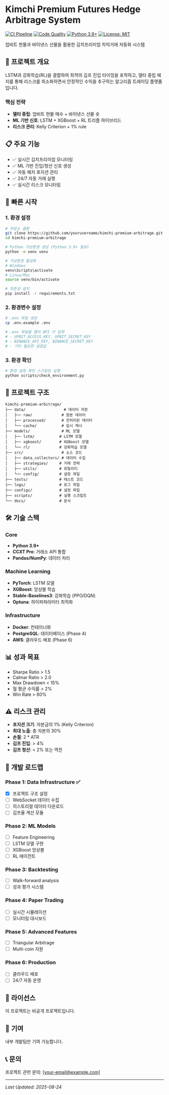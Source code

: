 # Kimchi Premium Futures Hedge Arbitrage System

[![CI Pipeline](https://github.com/yourusername/kimchi-premium-arbitrage/actions/workflows/ci.yml/badge.svg)](https://github.com/yourusername/kimchi-premium-arbitrage/actions/workflows/ci.yml)
[![Code Quality](https://img.shields.io/badge/code%20style-black-000000.svg)](https://github.com/psf/black)
[![Python 3.9+](https://img.shields.io/badge/python-3.9+-blue.svg)](https://www.python.org/downloads/)
[![License: MIT](https://img.shields.io/badge/License-MIT-yellow.svg)](https://opensource.org/licenses/MIT)

업비트 현물과 바이낸스 선물을 활용한 김치프리미엄 차익거래 자동화 시스템

## 🎯 프로젝트 개요

LSTM과 강화학습(RL)을 결합하여 최적의 김프 진입 타이밍을 포착하고, 델타 중립 헤지를 통해 리스크를 최소화하면서 안정적인 수익을 추구하는 알고리즘 트레이딩 플랫폼입니다.

### 핵심 전략
- **델타 중립**: 업비트 현물 매수 + 바이낸스 선물 숏
- **ML 기반 신호**: LSTM + XGBoost + RL 트리플 하이브리드
- **리스크 관리**: Kelly Criterion + 1% rule

## 📋 주요 기능

- ✅ 실시간 김치프리미엄 모니터링
- ✅ ML 기반 진입/청산 신호 생성
- ✅ 자동 헤지 포지션 관리
- ✅ 24/7 자동 거래 실행
- ✅ 실시간 리스크 모니터링

## 🚀 빠른 시작

### 1. 환경 설정

```bash
# 저장소 클론
git clone https://github.com/yourusername/kimchi-premium-arbitrage.git
cd kimchi-premium-arbitrage

# Python 가상환경 생성 (Python 3.9+ 필요)
python -m venv venv

# 가상환경 활성화
# Windows
venv\Scripts\activate
# Linux/Mac
source venv/bin/activate

# 의존성 설치
pip install -r requirements.txt
```

### 2. 환경변수 설정

```bash
# .env 파일 생성
cp .env.example .env

# .env 파일을 열어 API 키 입력
# - UPBIT_ACCESS_KEY, UPBIT_SECRET_KEY
# - BINANCE_API_KEY, BINANCE_SECRET_KEY
# - 기타 필요한 설정값
```

### 3. 환경 확인

```bash
# 환경 설정 확인 스크립트 실행
python scripts/check_environment.py
```

## 📁 프로젝트 구조

```
kimchi-premium-arbitrage/
├── data/                 # 데이터 저장
│   ├── raw/             # 원본 데이터
│   ├── processed/       # 전처리된 데이터
│   └── cache/           # 임시 캐시
├── models/              # ML 모델
│   ├── lstm/           # LSTM 모델
│   ├── xgboost/        # XGBoost 모델
│   └── rl/             # 강화학습 모델
├── src/                 # 소스 코드
│   ├── data_collectors/ # 데이터 수집
│   ├── strategies/     # 거래 전략
│   ├── utils/          # 유틸리티
│   └── config/         # 설정 파일
├── tests/              # 테스트 코드
├── logs/               # 로그 파일
├── configs/            # 설정 파일
├── scripts/            # 실행 스크립트
└── docs/               # 문서
```

## 🛠 기술 스택

### Core
- **Python 3.9+**
- **CCXT Pro**: 거래소 API 통합
- **Pandas/NumPy**: 데이터 처리

### Machine Learning
- **PyTorch**: LSTM 모델
- **XGBoost**: 앙상블 학습
- **Stable-Baselines3**: 강화학습 (PPO/DQN)
- **Optuna**: 하이퍼파라미터 최적화

### Infrastructure
- **Docker**: 컨테이너화
- **PostgreSQL**: 데이터베이스 (Phase 4)
- **AWS**: 클라우드 배포 (Phase 6)

## 📊 성과 목표

- Sharpe Ratio > 1.5
- Calmar Ratio > 2.0
- Max Drawdown < 15%
- 월 평균 수익률 > 2%
- Win Rate > 60%

## ⚠️ 리스크 관리

- **포지션 크기**: 자본금의 1% (Kelly Criterion)
- **최대 노출**: 총 자본의 30%
- **손절**: 2 * ATR
- **김프 진입**: > 4%
- **김프 청산**: < 2% 또는 역전

## 🔄 개발 로드맵

### Phase 1: Data Infrastructure ✅
- [x] 프로젝트 구조 설정
- [ ] WebSocket 데이터 수집
- [ ] 히스토리컬 데이터 다운로드
- [ ] 김프율 계산 모듈

### Phase 2: ML Models
- [ ] Feature Engineering
- [ ] LSTM 모델 구현
- [ ] XGBoost 앙상블
- [ ] RL 에이전트

### Phase 3: Backtesting
- [ ] Walk-forward analysis
- [ ] 성과 평가 시스템

### Phase 4: Paper Trading
- [ ] 실시간 시뮬레이션
- [ ] 모니터링 대시보드

### Phase 5: Advanced Features
- [ ] Triangular Arbitrage
- [ ] Multi-coin 지원

### Phase 6: Production
- [ ] 클라우드 배포
- [ ] 24/7 자동 운영

## 📝 라이선스

이 프로젝트는 비공개 프로젝트입니다.

## 👥 기여

내부 개발팀만 기여 가능합니다.

## 📞 문의

프로젝트 관련 문의: [your-email@example.com]

---

*Last Updated: 2025-08-24*